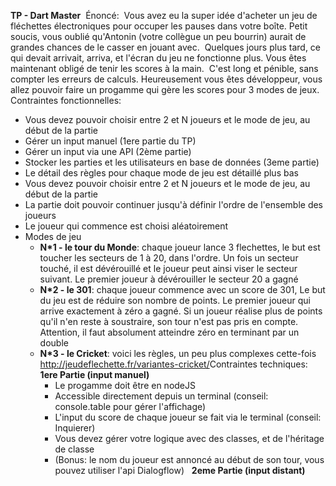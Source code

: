 **TP - Dart Master**
​
Énoncé: 
​
Vous avez eu la super idée d'acheter un jeu de fléchettes électroniques pour occuper les pauses dans votre boîte. Petit soucis, vous oublié qu'Antonin (votre collègue un peu bourrin) aurait de grandes chances de le casser en jouant avec.
​
Quelques jours plus tard, ce qui devait arrivait, arriva, et l'écran du jeu ne fonctionne plus. Vous êtes maintenant obligé de tenir les scores à la main.
​
C'est long et pénible, sans compter les erreurs de calculs. Heureusement vous êtes développeur, vous allez pouvoir faire un progamme qui gère les scores pour 3 modes de jeux.
​
​
​
Contraintes fonctionnelles:
​
- Vous devez pouvoir choisir entre 2 et N joueurs et le mode de jeu, au début de la partie
- Gérer un input manuel (1ere partie du TP)
- Gérer un input via une API (2ème partie)
- Stocker les parties et les utilisateurs en base de données (3eme partie)
- Le détail des règles pour chaque mode de jeu est détaillé plus bas
- Vous devez pouvoir choisir entre 2 et N joueurs et le mode de jeu, au début de la partie
- La partie doit pouvoir continuer jusqu'à définir l'ordre de l'ensemble des joueurs
- Le joueur qui commence est choisi aléatoirement
- Modes de jeu
  - **N*1 - le tour du Monde**: chaque joueur lance 3 flechettes, le but est toucher les secteurs de 1 à 20, dans l'ordre. Un fois un secteur touché, il est dévérouillé et le joueur peut ainsi viser le secteur suivant. Le premier joueur à dévérouiller le secteur 20 a gagné
  - **N*2 - le 301**: chaque joueur commence avec un score de 301, Le but du jeu est de réduire son nombre de points. Le premier joueur qui arrive exactement à zéro a gagné. Si un joueur réalise plus de points qu'il n'en reste à soustraire, son tour n'est pas pris en compte. Attention, il faut absolument atteindre zéro en terminant par un double
  - **N*3 - le Cricket**: voici les règles, un peu plus complexes cette-fois http://jeudeflechette.fr/variantes-cricket/
​
​
​
Contraintes techniques:
​
**1ere Partie (input manuel)**
​
	- Le progamme doit être en nodeJS
	- Accessible directement depuis un terminal (conseil: console.table pour gérer l'affichage)
	- L'input du score de chaque joueur se fait via le terminal (conseil: Inquierer)
	- Vous devez gérer votre logique avec des classes, et de l'héritage de classe
	- (Bonus: le nom du joueur est annoncé au début de son tour, vous pouvez utiliser l'api Dialogflow)
​
​
**2eme Partie (input distant)**